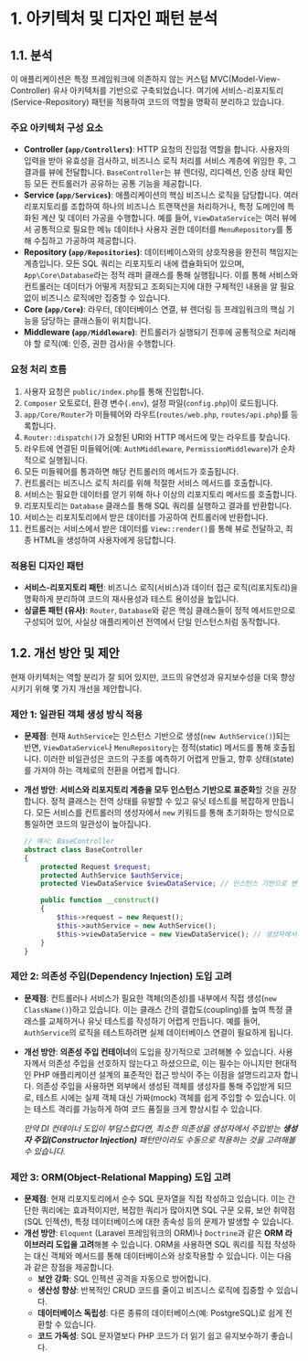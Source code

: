 # 1. 아키텍처 및 디자인 패턴 분석

## 1.1. 분석

이 애플리케이션은 특정 프레임워크에 의존하지 않는 커스텀 MVC(Model-View-Controller) 유사 아키텍처를 기반으로 구축되었습니다. 여기에 서비스-리포지토리(Service-Repository) 패턴을 적용하여 코드의 역할을 명확히 분리하고 있습니다.

### 주요 아키텍처 구성 요소

-   **Controller (`app/Controllers`)**: HTTP 요청의 진입점 역할을 합니다. 사용자의 입력을 받아 유효성을 검사하고, 비즈니스 로직 처리를 서비스 계층에 위임한 후, 그 결과를 뷰에 전달합니다. `BaseController`는 뷰 렌더링, 리디렉션, 인증 상태 확인 등 모든 컨트롤러가 공유하는 공통 기능을 제공합니다.
-   **Service (`app/Services`)**: 애플리케이션의 핵심 비즈니스 로직을 담당합니다. 여러 리포지토리를 조합하여 하나의 비즈니스 트랜잭션을 처리하거나, 특정 도메인에 특화된 계산 및 데이터 가공을 수행합니다. 예를 들어, `ViewDataService`는 여러 뷰에서 공통적으로 필요한 메뉴 데이터나 사용자 권한 데이터를 `MenuRepository`를 통해 수집하고 가공하여 제공합니다.
-   **Repository (`app/Repositories`)**: 데이터베이스와의 상호작용을 완전히 책임지는 계층입니다. 모든 SQL 쿼리는 리포지토리 내에 캡슐화되어 있으며, `App\Core\Database`라는 정적 래퍼 클래스를 통해 실행됩니다. 이를 통해 서비스와 컨트롤러는 데이터가 어떻게 저장되고 조회되는지에 대한 구체적인 내용을 알 필요 없이 비즈니스 로직에만 집중할 수 있습니다.
-   **Core (`app/Core`)**: 라우터, 데이터베이스 연결, 뷰 렌더링 등 프레임워크의 핵심 기능을 담당하는 클래스들이 위치합니다.
-   **Middleware (`app/Middleware`)**: 컨트롤러가 실행되기 전후에 공통적으로 처리해야 할 로직(예: 인증, 권한 검사)을 수행합니다.

### 요청 처리 흐름

1.  사용자 요청은 `public/index.php`를 통해 진입합니다.
2.  `Composer` 오토로더, 환경 변수(`.env`), 설정 파일(`config.php`)이 로드됩니다.
3.  `app/Core/Router`가 미들웨어와 라우트(`routes/web.php`, `routes/api.php`)를 등록합니다.
4.  `Router::dispatch()`가 요청된 URI와 HTTP 메서드에 맞는 라우트를 찾습니다.
5.  라우트에 연결된 미들웨어(예: `AuthMiddleware`, `PermissionMiddleware`)가 순차적으로 실행됩니다.
6.  모든 미들웨어를 통과하면 해당 컨트롤러의 메서드가 호출됩니다.
7.  컨트롤러는 비즈니스 로직 처리를 위해 적절한 서비스 메서드를 호출합니다.
8.  서비스는 필요한 데이터를 얻기 위해 하나 이상의 리포지토리 메서드를 호출합니다.
9.  리포지토리는 `Database` 클래스를 통해 SQL 쿼리를 실행하고 결과를 반환합니다.
10. 서비스는 리포지토리에서 받은 데이터를 가공하여 컨트롤러에 반환합니다.
11. 컨트롤러는 서비스에서 받은 데이터를 `View::render()`를 통해 뷰로 전달하고, 최종 HTML을 생성하여 사용자에게 응답합니다.

### 적용된 디자인 패턴

-   **서비스-리포지토리 패턴**: 비즈니스 로직(서비스)과 데이터 접근 로직(리포지토리)을 명확하게 분리하여 코드의 재사용성과 테스트 용이성을 높입니다.
-   **싱글톤 패턴 (유사)**: `Router`, `Database`와 같은 핵심 클래스들이 정적 메서드만으로 구성되어 있어, 사실상 애플리케이션 전역에서 단일 인스턴스처럼 동작합니다.

## 1.2. 개선 방안 및 제안

현재 아키텍처는 역할 분리가 잘 되어 있지만, 코드의 유연성과 유지보수성을 더욱 향상시키기 위해 몇 가지 개선을 제안합니다.

### 제안 1: 일관된 객체 생성 방식 적용

-   **문제점**: 현재 `AuthService`는 인스턴스 기반으로 생성(`new AuthService()`)되는 반면, `ViewDataService`나 `MenuRepository`는 정적(static) 메서드를 통해 호출됩니다. 이러한 비일관성은 코드의 구조를 예측하기 어렵게 만들고, 향후 상태(state)를 가져야 하는 객체로의 전환을 어렵게 합니다.
-   **개선 방안**: **서비스와 리포지토리 계층을 모두 인스턴스 기반으로 표준화**할 것을 권장합니다. 정적 클래스는 전역 상태를 유발할 수 있고 유닛 테스트를 복잡하게 만듭니다. 모든 서비스를 컨트롤러의 생성자에서 `new` 키워드를 통해 초기화하는 방식으로 통일하면 코드의 일관성이 높아집니다.

    ```php
    // 예시: BaseController
    abstract class BaseController
    {
        protected Request $request;
        protected AuthService $authService;
        protected ViewDataService $viewDataService; // 인스턴스 기반으로 변경

        public function __construct()
        {
            $this->request = new Request();
            $this->authService = new AuthService();
            $this->viewDataService = new ViewDataService(); // 생성자에서 주입
        }
    }
    ```

### 제안 2: 의존성 주입(Dependency Injection) 도입 고려

-   **문제점**: 컨트롤러나 서비스가 필요한 객체(의존성)를 내부에서 직접 생성(`new ClassName()`)하고 있습니다. 이는 클래스 간의 결합도(coupling)를 높여 특정 클래스를 교체하거나 유닛 테스트를 작성하기 어렵게 만듭니다. 예를 들어, `AuthService`의 로직을 테스트하려면 실제 데이터베이스 연결이 필요하게 됩니다.
-   **개선 방안**: **의존성 주입 컨테이너**의 도입을 장기적으로 고려해볼 수 있습니다. 사용자께서 의존성 주입을 선호하지 않는다고 하셨으므로, 이는 필수는 아니지만 현대적인 PHP 애플리케이션 설계의 표준적인 접근 방식이 주는 이점을 설명드리고자 합니다. 의존성 주입을 사용하면 외부에서 생성된 객체를 생성자를 통해 주입받게 되므로, 테스트 시에는 실제 객체 대신 가짜(mock) 객체를 쉽게 주입할 수 있습니다. 이는 테스트 격리를 가능하게 하여 코드 품질을 크게 향상시킬 수 있습니다.

    *만약 DI 컨테이너 도입이 부담스럽다면, 최소한 의존성을 생성자에서 주입받는 **생성자 주입(Constructor Injection)** 패턴만이라도 수동으로 적용하는 것을 고려해볼 수 있습니다.*

### 제안 3: ORM(Object-Relational Mapping) 도입 고려

-   **문제점**: 현재 리포지토리에서 순수 SQL 문자열을 직접 작성하고 있습니다. 이는 간단한 쿼리에는 효과적이지만, 복잡한 쿼리가 많아지면 SQL 구문 오류, 보안 취약점(SQL 인젝션), 특정 데이터베이스에 대한 종속성 등의 문제가 발생할 수 있습니다.
-   **개선 방안**: `Eloquent` (Laravel 프레임워크의 ORM)나 `Doctrine`과 같은 **ORM 라이브러리 도입을 고려**해볼 수 있습니다. ORM을 사용하면 SQL 쿼리를 직접 작성하는 대신 객체와 메서드를 통해 데이터베이스와 상호작용할 수 있습니다. 이는 다음과 같은 장점을 제공합니다.
    -   **보안 강화**: SQL 인젝션 공격을 자동으로 방어합니다.
    -   **생산성 향상**: 반복적인 CRUD 코드를 줄이고 비즈니스 로직에 집중할 수 있습니다.
    -   **데이터베이스 독립성**: 다른 종류의 데이터베이스(예: PostgreSQL)로 쉽게 전환할 수 있습니다.
    -   **코드 가독성**: SQL 문자열보다 PHP 코드가 더 읽기 쉽고 유지보수하기 좋습니다.
